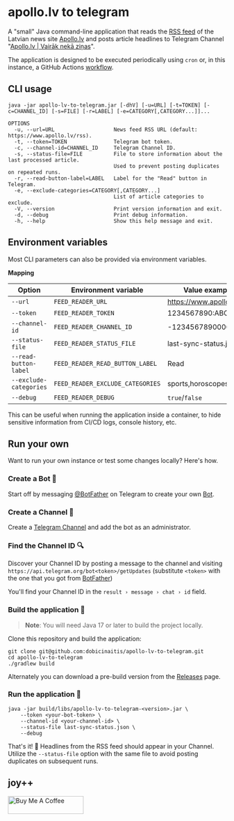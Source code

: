 # apollo.lv to telegram

A "small" Java command-line application that reads the [RSS feed](https://www.apollo.lv/rss) of the Latvian news site
[Apollo.lv](https://www.apollo.lv) and posts article headlines to Telegram Channel
"[Apollo.lv | Vairāk nekā ziņas](https://t.me/apollo_lv)".

The application is designed to be executed periodically using `cron` or, in this instance, a GitHub
Actions [workflow](https://github.com/dobicinaitis/apollo-lv-to-telegram/actions/workflows/sync.yml).

## CLI usage

```commandline
java -jar apollo-lv-to-telegram.jar [-dhV] [-u=URL] [-t=TOKEN] [-c=CHANNEL_ID] [-s=FILE] [-r=LABEL] [-e=CATEGORY[,CATEGORY...]]...

OPTIONS
  -u, --url=URL                   News feed RSS URL (default: https://www.apollo.lv/rss).
  -t, --token=TOKEN               Telegram bot token.
  -c, --channel-id=CHANNEL_ID     Telegram Channel ID.
  -s, --status-file=FILE          File to store information about the last processed article.
                                  Used to prevent posting duplicates on repeated runs.
  -r, --read-button-label=LABEL   Label for the "Read" button in Telegram.
  -e, --exclude-categories=CATEGORY[,CATEGORY...]
                                  List of article categories to exclude.
  -V, --version                   Print version information and exit.
  -d, --debug                     Print debug information.
  -h, --help                      Show this help message and exit.
```

## Environment variables

Most CLI parameters can also be provided via environment variables.

**Mapping**

| Option                 | Environment variable             | Value example             |
|------------------------|----------------------------------|---------------------------|
| `--url`                | `FEED_READER_URL`                | https://www.apollo.lv/rss |
| `--token`              | `FEED_READER_TOKEN`              | 1234567890:ABCDEF...      |
| `--channel-id`         | `FEED_READER_CHANNEL_ID`         | -1234567890000            |
| `--status-file`        | `FEED_READER_STATUS_FILE`        | last-sync-status.json     |
| `--read-button-label`  | `FEED_READER_READ_BUTTON_LABEL`  | Read                      |
| `--exclude-categories` | `FEED_READER_EXCLUDE_CATEGORIES` | sports,horoscopes         |
| `--debug`              | `FEED_READER_DEBUG`              | `true`/`false`            |

This can be useful when running the application inside a container, to hide sensitive information from CI/CD logs,
console history, etc.

## Run your own

Want to run your own instance or test some changes locally? Here's how.

### Create a Bot 🤖

Start off by messaging [@BotFather](https://t.me/botfather) on Telegram to create your
own [Bot](https://core.telegram.org/bots).

### Create a Channel 📰

Create a [Telegram Channel](https://telegram.org/tour/channels) and add the bot as an administrator.

### Find the Channel ID 🔍

Discover your Channel ID by posting a message to the channel and
visiting `https://api.telegram.org/bot<token>/getUpdates` (substitute `<token>` with the one that you got
from [BotFather](https://t.me/botfather))

You'll find your Channel ID in the `result › message › chat › id` field.

### Build the application 🔨

> **Note**: You will need Java 17 or later to build the project locally.

Clone this repository and build the application:

```shell
git clone git@github.com:dobicinaitis/apollo-lv-to-telegram.git
cd apollo-lv-to-telegram
./gradlew build
```

Alternately you can download a pre-build version from
the [Releases](https://github.com/dobicinaitis/apollo-lv-to-telegram/releases/latest) page.

### Run the application 🚀

```shell
java -jar build/libs/apollo-lv-to-telegram-<version>.jar \
    --token <your-bot-token> \
    --channel-id <your-channel-id> \
    --status-file last-sync-status.json \
    --debug
```

That's it! 🎉 Headlines from the RSS feed should appear in your Channel. \
Utilize the `--status-file` option with the same file to avoid posting duplicates on subsequent runs.

## joy++

<a href="https://www.buymeacoffee.com/dobicinaitis" target="_blank"><img src="https://cdn.buymeacoffee.com/buttons/default-orange.png" alt="Buy Me A Coffee" height="41" width="174"></a>
